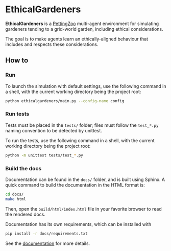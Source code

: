 # EthicalGardeners

**EthicalGardeners** is a [PettingZoo](https://pettingzoo.farama.org/)
multi-agent environment for simulating gardeners tending to a grid-world
garden, including ethical considerations.

The goal is to make agents learn an ethically-aligned behaviour that includes
and respects these considerations.


## How to

### Run

To launch the simulation with default settings, use the following command in a shell, with the current
working directory being the project root:

```sh
python ethicalgardeners/main.py --config-name config
```

### Run tests

Tests must be placed in the `tests/` folder; files must follow the `test_*.py`
naming convention to be detected by unittest.

To run the tests, use the following command in a shell, with the current
working directory being the project root:

```sh
python -m unittest tests/test_*.py
```

### Build the docs

Documentation can be found in the `docs/` folder, and is built using Sphinx.
A quick command to build the documentation in the HTML format is:

```sh
cd docs/
make html
```

Then, open the `build/html/index.html` file in your favorite browser to read 
the rendered docs.

Documentation has its own requirements, which can be installed with

```sh
pip install -r docs/requirements.txt
```

See the [documentation](https://ethicsai.github.io/ethical-gardeners/main/index.html>) for more details.
